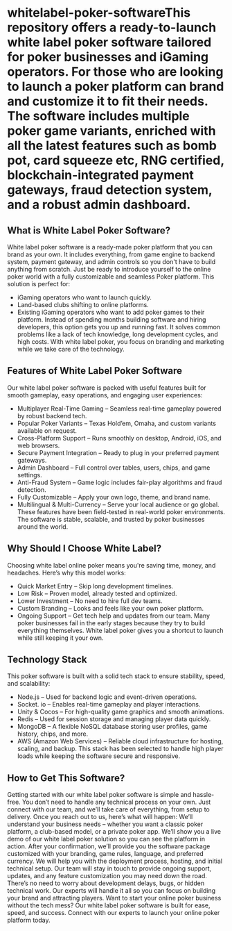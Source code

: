 # whitelabel-poker-softwareThis repository offers a ready-to-launch white label poker software tailored for poker businesses and iGaming operators. For those who are looking to launch a poker platform can brand and customize it to fit their needs. The software includes multiple poker game variants, enriched with all the latest features such as bomb pot, card squeeze etc, RNG certified, blockchain-integrated payment gateways, fraud detection system, and a robust admin dashboard. 
## What is White Label Poker Software?
White label poker software is a ready-made poker platform that you can brand as your own. It includes everything, from game engine to backend system, payment gateway, and admin controls so you don't have to build anything from scratch. Just be ready to introduce yourself to the online poker world with a fully customizable and seamless Poker platform. 
This solution is perfect for:
- iGaming operators who want to launch quickly.
- Land-based clubs shifting to online platforms.
- Existing iGaming operators who want to add poker games to their platform.
Instead of spending months building software and hiring developers, this option gets you up and running fast. It solves common problems like a lack of tech knowledge, long development cycles, and high costs.
With white label poker, you focus on branding and marketing while we take care of the technology.
## Features of White Label Poker Software
Our white label poker software is packed with useful features built for smooth gameplay, easy operations, and engaging user experiences:
- Multiplayer Real-Time Gaming – Seamless real-time gameplay powered by robust backend tech.
- Popular Poker Variants – Texas Hold’em, Omaha, and custom variants available on request.
- Cross-Platform Support – Runs smoothly on desktop, Android, iOS, and web browsers.
- Secure Payment Integration – Ready to plug in your preferred payment gateways.
- Admin Dashboard – Full control over tables, users, chips, and game settings.
- Anti-Fraud System – Game logic includes fair-play algorithms and fraud detection.
- Fully Customizable – Apply your own logo, theme, and brand name.
- Multilingual & Multi-Currency – Serve your local audience or go global.
These features have been field-tested in real-world poker environments. The software is stable, scalable, and trusted by poker businesses around the world.
## Why Should I Choose White Label?
Choosing white label online poker means you're saving time, money, and headaches. Here’s why this model works:
- Quick Market Entry – Skip long development timelines.
- Low Risk – Proven model, already tested and optimized.
- Lower Investment – No need to hire full dev teams.
- Custom Branding – Looks and feels like your own poker platform.
- Ongoing Support – Get tech help and updates from our team.
Many poker businesses fail in the early stages because they try to build everything themselves. White label poker gives you a shortcut to launch while still keeping it your own.
## Technology Stack
This poker software is built with a solid tech stack to ensure stability, speed, and scalability:
- Node.js – Used for backend logic and event-driven operations.
- Socket. io – Enables real-time gameplay and player interactions.
- Unity & Cocos – For high-quality game graphics and smooth animations.
- Redis – Used for session storage and managing player data quickly.
- MongoDB – A flexible NoSQL database storing user profiles, game history, chips, and more.
- AWS (Amazon Web Services) – Reliable cloud infrastructure for hosting, scaling, and backup.
This stack has been selected to handle high player loads while keeping the software secure and responsive.
## How to Get This Software?
Getting started with our white label poker software is simple and hassle-free. You don’t need to handle any technical process on your own.
Just connect with our team, and we’ll take care of everything, from setup to delivery.
Once you reach out to us, here’s what will happen:
We’ll understand your business needs – whether you want a classic poker platform, a club-based model, or a private poker app.
We’ll show you a live demo of our white label poker solution so you can see the platform in action.
After your confirmation, we’ll provide you the software package customized with your branding, game rules, language, and preferred currency.
We will help you with the deployment process, hosting, and initial technical setup.
Our team will stay in touch to provide ongoing support, updates, and any feature customization you may need down the road.
There’s no need to worry about development delays, bugs, or hidden technical work. Our experts will handle it all so you can focus on building your brand and attracting players.
Want to start your online poker business without the tech mess?
Our white label poker software is built for ease, speed, and success. Connect with our experts to launch your online poker platform today.
